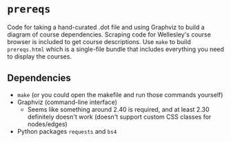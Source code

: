 # `prereqs`

Code for taking a hand-curated .dot file and using Graphviz to build a
diagram of course dependencies. Scraping code for Wellesley's course
browser is included to get course descriptions. Use `make` to build
`prereqs.html` which is a single-file bundle that includes everything you
need to display the courses.

## Dependencies

- `make` (or you could open the makefile and run those commands yourself)
- Graphviz (command-line interface)
    * Seems like something around 2.40 is required, and at least 2.30
      definitely doesn't work (doesn't support custom CSS classes for
      nodes/edges)
- Python packages `requests` and `bs4`
